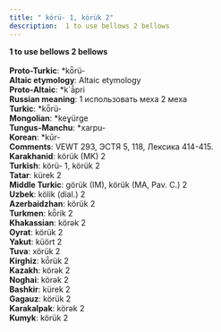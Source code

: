 ```yaml
---
title: " körü- 1, körük 2"
description:  1 to use bellows 2 bellows
---
```

<strong> 1 to use bellows 2 bellows</strong><br><br>
<strong>Proto-Turkic</strong>:  *kȫrü-<br>
<strong>Altaic etymology</strong>:  Altaic etymology<br>
<strong> Proto-Altaic</strong>:  *k`ā́pri<br>
<strong>Russian meaning</strong>:  1 использовать меха 2 меха<br>
<strong>Turkic</strong>:  *kȫrü-<br>
<strong>Mongolian</strong>:  *keɣürge<br>
<strong>Tungus-Manchu</strong>:  *xarpu-<br>
<strong>Korean</strong>:  *kūr-<br>
<strong>Comments</strong>:  VEWT 293, ЭСТЯ 5, 118, Лексика 414-415.<br>
<strong>Karakhanid</strong>:  körük (MK) 2<br>
<strong>Turkish</strong>:  körü- 1, körük 2<br>
<strong>Tatar</strong>:  kürek 2<br>
<strong>Middle Turkic</strong>:  görük (IM), körük (MA, Pav. C.) 2<br>
<strong>Uzbek</strong>:  kölik (dial.) 2<br>
<strong>Azerbaidzhan</strong>:  körük 2<br>
<strong>Turkmen</strong>:  kȫrik 2<br>
<strong>Khakassian</strong>:  körǝk 2<br>
<strong>Oyrat</strong>:  körük 2<br>
<strong>Yakut</strong>:  küört 2<br>
<strong>Tuva</strong>:  xörük 2<br>
<strong>Kirghiz</strong>:  kȫrük 2<br>
<strong>Kazakh</strong>:  körǝk 2<br>
<strong>Noghai</strong>:  körǝk 2<br>
<strong>Bashkir</strong>:  kürek 2<br>
<strong>Gagauz</strong>:  körük 2<br>
<strong>Karakalpak</strong>:  körǝk 2<br>
<strong>Kumyk</strong>:  körük 2<br>


